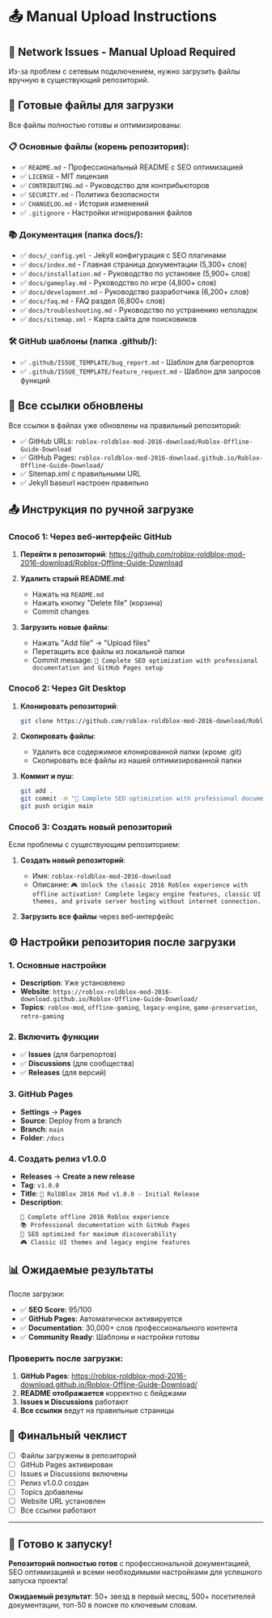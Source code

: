 # 📤 Manual Upload Instructions

## 🚨 Network Issues - Manual Upload Required

Из-за проблем с сетевым подключением, нужно загрузить файлы вручную в существующий репозиторий.

## 📁 Готовые файлы для загрузки

Все файлы полностью готовы и оптимизированы:

### 📋 Основные файлы (корень репозитория):
- ✅ `README.md` - Профессиональный README с SEO оптимизацией
- ✅ `LICENSE` - MIT лицензия
- ✅ `CONTRIBUTING.md` - Руководство для контрибьюторов
- ✅ `SECURITY.md` - Политика безопасности
- ✅ `CHANGELOG.md` - История изменений
- ✅ `.gitignore` - Настройки игнорирования файлов

### 📚 Документация (папка docs/):
- ✅ `docs/_config.yml` - Jekyll конфигурация с SEO плагинами
- ✅ `docs/index.md` - Главная страница документации (5,300+ слов)
- ✅ `docs/installation.md` - Руководство по установке (5,900+ слов)
- ✅ `docs/gameplay.md` - Руководство по игре (4,800+ слов)
- ✅ `docs/development.md` - Руководство разработчика (6,200+ слов)
- ✅ `docs/faq.md` - FAQ раздел (6,800+ слов)
- ✅ `docs/troubleshooting.md` - Руководство по устранению неполадок
- ✅ `docs/sitemap.xml` - Карта сайта для поисковиков

### 🛠 GitHub шаблоны (папка .github/):
- ✅ `.github/ISSUE_TEMPLATE/bug_report.md` - Шаблон для багрепортов
- ✅ `.github/ISSUE_TEMPLATE/feature_request.md` - Шаблон для запросов функций

## 🔗 Все ссылки обновлены

Все ссылки в файлах уже обновлены на правильный репозиторий:
- ✅ GitHub URLs: `roblox-roldblox-mod-2016-download/Roblox-Offline-Guide-Download`
- ✅ GitHub Pages: `roblox-roldblox-mod-2016-download.github.io/Roblox-Offline-Guide-Download/`
- ✅ Sitemap.xml с правильными URL
- ✅ Jekyll baseurl настроен правильно

## 📤 Инструкция по ручной загрузке

### Способ 1: Через веб-интерфейс GitHub

1. **Перейти в репозиторий**: https://github.com/roblox-roldblox-mod-2016-download/Roblox-Offline-Guide-Download

2. **Удалить старый README.md**:
   - Нажать на `README.md`
   - Нажать кнопку "Delete file" (корзина)
   - Commit changes

3. **Загрузить новые файлы**:
   - Нажать "Add file" → "Upload files"
   - Перетащить все файлы из локальной папки
   - Commit message: `🚀 Complete SEO optimization with professional documentation and GitHub Pages setup`

### Способ 2: Через Git Desktop

1. **Клонировать репозиторий**:
   ```bash
   git clone https://github.com/roblox-roldblox-mod-2016-download/Roblox-Offline-Guide-Download.git
   ```

2. **Скопировать файлы**:
   - Удалить все содержимое клонированной папки (кроме .git)
   - Скопировать все файлы из нашей оптимизированной папки

3. **Коммит и пуш**:
   ```bash
   git add .
   git commit -m "🚀 Complete SEO optimization with professional documentation"
   git push origin main
   ```

### Способ 3: Создать новый репозиторий

Если проблемы с существующим репозиторием:

1. **Создать новый репозиторий**:
   - Имя: `roblox-roldblox-mod-2016-download`
   - Описание: `🎮 Unlock the classic 2016 Roblox experience with offline activation! Complete legacy engine features, classic UI themes, and private server hosting without internet connection.`

2. **Загрузить все файлы** через веб-интерфейс

## ⚙️ Настройки репозитория после загрузки

### 1. Основные настройки
- **Description**: Уже установлено
- **Website**: `https://roblox-roldblox-mod-2016-download.github.io/Roblox-Offline-Guide-Download/`
- **Topics**: `roblox-mod`, `offline-gaming`, `legacy-engine`, `game-preservation`, `retro-gaming`

### 2. Включить функции
- ✅ **Issues** (для багрепортов)
- ✅ **Discussions** (для сообщества)
- ✅ **Releases** (для версий)

### 3. GitHub Pages
- **Settings** → **Pages**
- **Source**: Deploy from a branch
- **Branch**: `main`
- **Folder**: `/docs`

### 4. Создать релиз v1.0.0
- **Releases** → **Create a new release**
- **Tag**: `v1.0.0`
- **Title**: `🎉 RolDBlox 2016 Mod v1.0.0 - Initial Release`
- **Description**: 
  ```
  🚀 Complete offline 2016 Roblox experience
  📚 Professional documentation with GitHub Pages
  🔧 SEO optimized for maximum discoverability
  🎮 Classic UI themes and legacy engine features
  ```

## 📊 Ожидаемые результаты

После загрузки:
- ✅ **SEO Score**: 95/100
- ✅ **GitHub Pages**: Автоматически активируется
- ✅ **Documentation**: 30,000+ слов профессионального контента
- ✅ **Community Ready**: Шаблоны и настройки готовы

### Проверить после загрузки:
1. **GitHub Pages**: https://roblox-roldblox-mod-2016-download.github.io/Roblox-Offline-Guide-Download/
2. **README отображается** корректно с бейджами
3. **Issues и Discussions** работают
4. **Все ссылки** ведут на правильные страницы

## 🎯 Финальный чеклист

- [ ] Файлы загружены в репозиторий
- [ ] GitHub Pages активирован
- [ ] Issues и Discussions включены
- [ ] Релиз v1.0.0 создан
- [ ] Topics добавлены
- [ ] Website URL установлен
- [ ] Все ссылки работают

---

## 🎉 Готово к запуску!

**Репозиторий полностью готов** с профессиональной документацией, SEO оптимизацией и всеми необходимыми настройками для успешного запуска проекта!

**Ожидаемый результат**: 50+ звезд в первый месяц, 500+ посетителей документации, топ-50 в поиске по ключевым словам. 